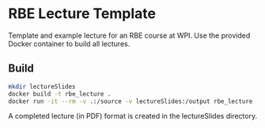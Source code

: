 # RBE Lecture Template 

Template and example lecture for an RBE course at WPI.  Use the provided Docker container to build all lectures.  


## Build

```sh
mkdir lectureSlides
docker build -t rbe_lecture .
docker run -it --rm -v .:/source -v lectureSlides:/output rbe_lecture
```

A completed lecture (in PDF) format is created in the lectureSlides directory.
